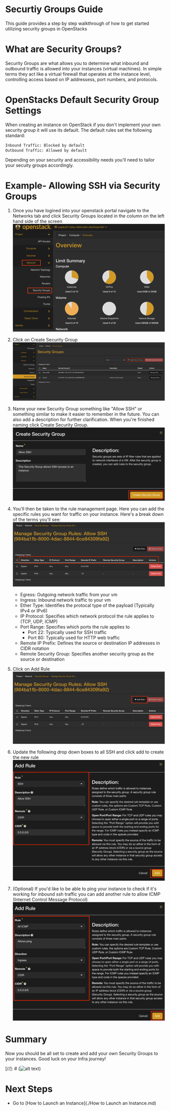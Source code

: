 # Securtiy Groups Guide

This guide provides a step by step walkthrough of how to get started utilizing security groups in OpenStacks


# What are Security Groups?

Security Groups are what allows you to determine what inbound and outbound traffic is allowed into your instances (virtual machines).
In simple terms they act like a virtual firewall that operates at the instance level, controlling access based on IP addressess, port numbers, and protocols.


# OpenStacks Default Security Group Settings

When creating an instance on OpenStack if you don't implement your own security group it will use its default.
The default rules set the following standard:

```
Inbound Traffic: Blocked by default
Outbound Traffic: Allowed by default
```
Depending on your security and accessibility needs you'll need to tailor your secuity groups accordingly.


# Example- Allowing SSH via Security Groups

1. Once you have logined into your openstack portal navigate to the Networks tab and click Security Groups located in the column on the left hand side of the screen ![alt text](../img/Security-Groups/Networks-Tab.png)

2. Click on Create Security Group
![alt text](../img/Security-Groups/Create-Security-Group.png)

3. Name your new Security Group something like "Allow SSH" or something similar to make it easier to remember in the future. You can also add a description for further clarification. When you're finished naming click Create Security Group.
![alt text](../img/Security-Groups/Naming-Sec-Group.png)

4. You'll then be taken to the rule management page. Here you can add the specific rules you want for traffic on your instance. Here's a break down of the terms you'll see:
![alt text](../img/Security-Groups/Rules-Explained.png)
    - Egress: Outgoing network traffic from your vm
    - Ingress: Inbound network traffic to your vm
    - Ether Type: Identifies the protocal type of the payload (Typically IPv4 or IPv6)
    - IP Protocol: Specifies which network protocol the rule applies to (TCP, UDP, ICMP)
    - Port Range: Specifies which ports the rule applies to
        - Port 22: Typically used for SSH traffic
        - Port 80: Typically used for HTTP web traffic
    - Remote IP Prefix: Defines the source or destination IP addresses in CIDR notation
    - Remote Security Group: Specifies another security group as the source or destination

5. Click on Add Rule
![alt text](../img/Security-Groups/Add-Rule.png)

6. Update the following drop down boxes to all SSH and click add to create the new rule
![alt text](../img/Security-Groups/Modifiying-Rule.png)

7. (Optional) If you'd like to be able to ping your instance to check if it's working for inbound ssh traffic you can add another rule to allow ICMP (Internet Control Message Protocol)
![alt text](../img/Security-Groups/Adding-ICMP.png)



# Summary
Now you should be all set to create and add your own Security Groups to your instances. Good luck on your Infra journey!

[//]: # (![alt text](../img/Security-Groups/Hack.png#center))


# Next Steps 

- Go to [How to Launch an Instance](./How to Launch an Instance.md)
